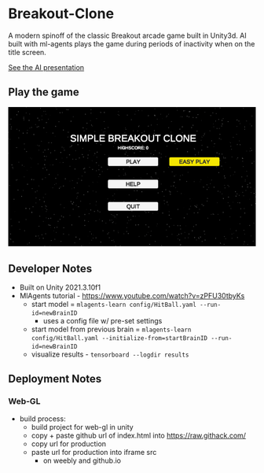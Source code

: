 # Breakout-Clone
A modern spinoff of the classic Breakout arcade game built in Unity3d. AI built with ml-agents plays the game during periods of inactivity when on the title screen. 

[See the AI presentation](https://docs.google.com/presentation/d/1HEdi159ltVG2eTYerhlTsmcbYpWvM3ygljTGu5KgJrk/edit?usp=sharing)

## Play the game
[![Brick Breaker Title](/images/brick_breaker.PNG)](https://sethcram.github.io/?game=2#games)

## Developer Notes
- Built on Unity 2021.3.10f1
- MlAgents tutorial - https://www.youtube.com/watch?v=zPFU30tbyKs
  - start model = `mlagents-learn config/HitBall.yaml --run-id=newBrainID`
    - uses a config file w/ pre-set settings
  - start model from previous brain = `mlagents-learn config/HitBall.yaml --initialize-from=startBrainID --run-id=newBrainID`
  - visualize results - `tensorboard --logdir results`
  
## Deployment Notes
### Web-GL 
- build process:
  - build project for web-gl in unity
  - copy + paste github url of index.html into https://raw.githack.com/ 
  - copy url for production
  - paste url for production into iframe src
    - on weebly and github.io
